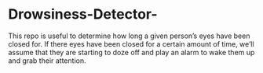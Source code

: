 # Drowsiness-Detector-
This repo is useful to determine how long a given person’s eyes have been closed for. If there eyes have been closed for a certain amount of time, we’ll assume that they are starting to doze off and play an alarm to wake them up and grab their attention.
